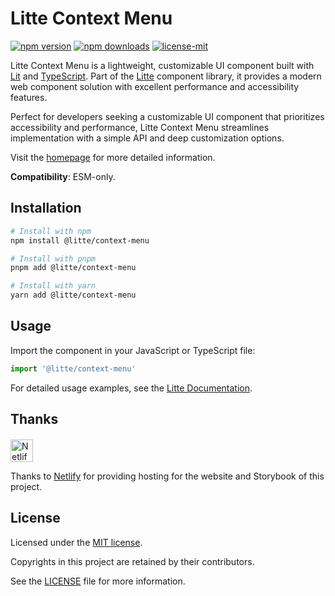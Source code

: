 # Litte Context Menu

<!-- [![jsr score](https://jsr.io/badges/@litte/context-menu/score)](https://jsr.io/@litte/context-menu) -->
<!-- [![jsr version](https://jsr.io/badges/@litte/context-menu)](https://jsr.io/@litte/context-menu) -->
[![npm version](https://img.shields.io/npm/v/@litte/context-menu)](https://www.npmjs.com/package/@litte/context-menu)
[![npm downloads](https://img.shields.io/npm/dm/@litte/context-menu)](https://www.npmjs.com/package/@litte/context-menu)
[![license-mit](https://img.shields.io/badge/License-MIT-greens.svg)][license-mit]

Litte Context Menu is a lightweight, customizable UI component built with [Lit][lit]
and [TypeScript][typescript]. Part of the [Litte][litte-homepage] component library,
it provides a modern web component solution with excellent performance and
accessibility features.

Perfect for developers seeking a customizable UI component that prioritizes accessibility and performance,
Litte Context Menu streamlines implementation with a simple API and deep customization options.

Visit the [homepage][litte-homepage] for more detailed information.

**Compatibility**: ESM-only.

## Installation

```sh
# Install with npm
npm install @litte/context-menu

# Install with pnpm
pnpm add @litte/context-menu

# Install with yarn
yarn add @litte/context-menu
```

## Usage

Import the component in your JavaScript or TypeScript file:

```ts
import '@litte/context-menu'
```

For detailed usage examples, see the [Litte Documentation](https://litte.dev/docs).

## Thanks

<p align="left" style="margin-top: 20px;">
  <a href="https://www.netlify.com/?utm_source=litte&utm_medium=npmjs&utm_campaign=README" style="margin-right: 12px;">
    <img src="https://www.netlify.com/img/global/badges/netlify-color-accent.svg" alt="Netlify" height="36px" />
  </a>
</p>

Thanks to [Netlify](https://www.netlify.com/) for providing hosting for the website and Storybook of this project.

## License

Licensed under the [MIT license][license-mit].

Copyrights in this project are retained by their contributors.

See the [LICENSE][license-mit] file for more information.

[litte-homepage]: https://litte.dev
[license-mit]: https://github.com/riipandi/litte/blob/main/LICENSE
[typescript]: https://www.typescriptlang.org
[lit]: https://lit.dev
